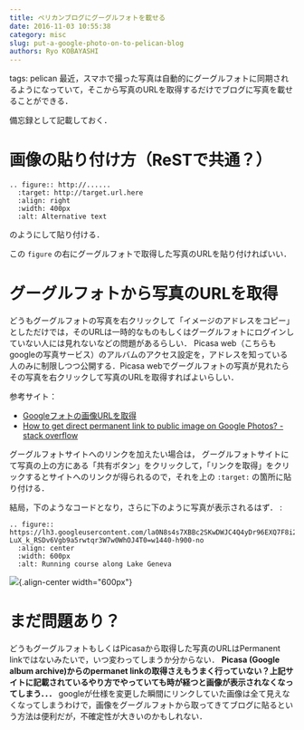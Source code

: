 ```yaml
---
title: ペリカンブログにグーグルフォトを載せる
date: 2016-11-03 10:55:38
category: misc
slug: put-a-google-photo-on-to-pelican-blog
authors: Ryo KOBAYASHI
---
```


tags: pelican
最近，スマホで撮った写真は自動的にグーグルフォトに同期されるようになっていて，そこから写真のURLを取得するだけでブログに写真を載せることができる．

備忘録として記載しておく．

# 画像の貼り付け方（ReSTで共通？）

    .. figure:: http://......
      :target: http://target.url.here
      :align: right
      :width: 400px
      :alt: Alternative text

のようにして貼り付ける．

この `figure`
の右にグーグルフォトで取得した写真のURLを貼り付ければいい．

# グーグルフォトから写真のURLを取得

どうもグーグルフォトの写真を右クリックして「イメージのアドレスをコピー」としただけでは，そのURLは一時的なものもしくはグーグルフォトにログインしていない人には見れないなどの問題があるらしい．
Picasa
web（こちらもgoogleの写真サービス）のアルバムのアクセス設定を，アドレスを知っている人のみに制限しつつ公開する．Picasa
webでグーグルフォトの写真が見れたらその写真を右クリックして写真のURLを取得すればよいらしい．

参考サイト：

-   [Googleフォトの画像URLを取得](http://ameblo.jp/wantan-52/entry-12119213036.html)
-   [How to get direct permanent link to public image on Google
    Photos? - stack
    overflow](http://stackoverflow.com/questions/39508631/how-to-get-direct-permanent-link-to-public-image-on-google-photos)

グーグルフォトサイトへのリンクを加えたい場合は，
グーグルフォトサイトにて写真の上の方にある「共有ボタン」をクリックして，「リンクを取得」をクリックするとサイトへのリンクが得られるので，それを上の
`:target:` の箇所に貼り付ける．

結局，下のようなコードとなり，さらに下のように写真が表示されるはず． :

    .. figure:: https://lh3.googleusercontent.com/la0N8s4s7XBBc2SKwDWJC4Q4yDr96EXQ7F8i2mnyFtpv-LuX_k_RSDv6Vgb9a5rwtqr3W7w0WhOJ4T0=w1440-h900-no
      :align: center
      :width: 600px
      :alt: Running course along Lake Geneva

![](https://lh3.googleusercontent.com/la0N8s4s7XBBc2SKwDWJC4Q4yDr96EXQ7F8i2mnyFtpv-LuX_k_RSDv6Vgb9a5rwtqr3W7w0WhOJ4T0=w1440-h900-no){.align-center
width="600px"}

# まだ問題あり？

どうもグーグルフォトもしくはPicasaから取得した写真のURLはPermanent
linkではないみたいで，いつ変わってしまうか分からない． **Picasa (Google
album archive)からのpermanet
linkの取得さえもうまく行っていない？上記サイトに記載されているやり方でやっていても時が経つと画像が表示されなくなってしまう．．．**
googleが仕様を変更した瞬間にリンクしていた画像は全て見えなくなってしまうわけで，画像をグーグルフォトから取ってきてブログに貼るという方法は便利だが，不確定性が大きいのかもしれない．
